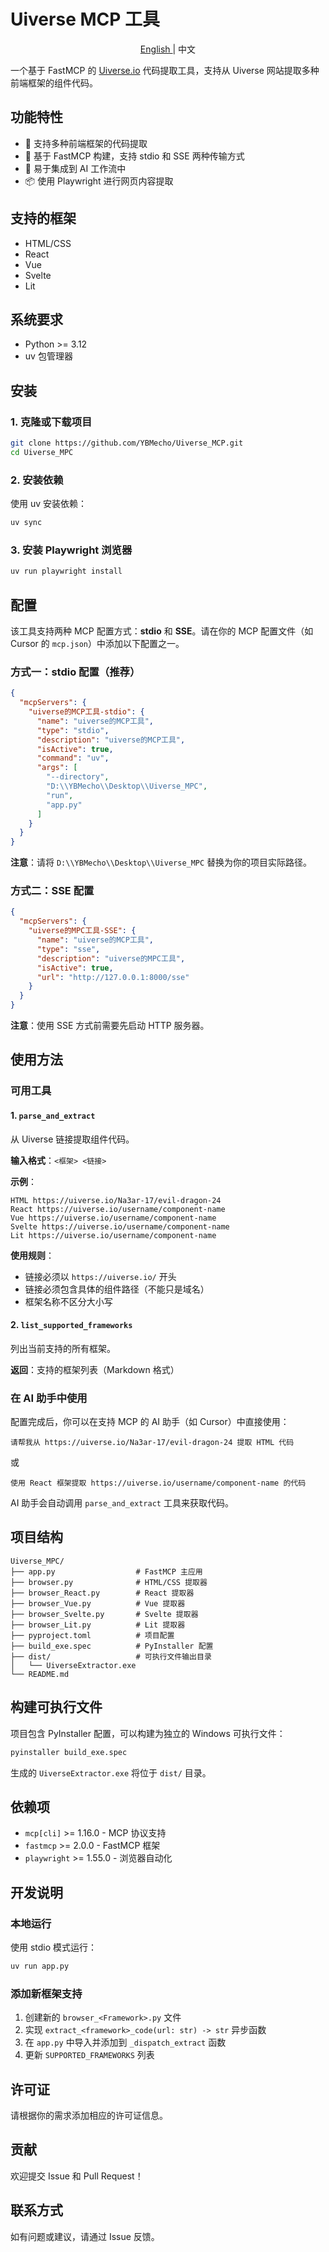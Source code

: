 # Uiverse MCP 工具

<p align="center"><a href="README.md">English </a>| 中文

一个基于 FastMCP 的 [Uiverse.io](https://uiverse.io/) 代码提取工具，支持从 Uiverse 网站提取多种前端框架的组件代码。

## 功能特性

- 🎨 支持多种前端框架的代码提取
- 🚀 基于 FastMCP 构建，支持 stdio 和 SSE 两种传输方式
- 🔧 易于集成到 AI 工作流中
- 📦 使用 Playwright 进行网页内容提取

## 支持的框架

- HTML/CSS
- React
- Vue
- Svelte
- Lit

## 系统要求

- Python >= 3.12
- uv 包管理器

## 安装

### 1. 克隆或下载项目

```bash
git clone https://github.com/YBMecho/Uiverse_MCP.git
cd Uiverse_MPC
```

### 2. 安装依赖

使用 uv 安装依赖：

```bash
uv sync
```

### 3. 安装 Playwright 浏览器

```bash
uv run playwright install
```

## 配置

该工具支持两种 MCP 配置方式：**stdio** 和 **SSE**。请在你的 MCP 配置文件（如 Cursor 的 `mcp.json`）中添加以下配置之一。

### 方式一：stdio 配置（推荐）

```json
{
  "mcpServers": {
    "uiverse的MCP工具-stdio": {
      "name": "uiverse的MCP工具",
      "type": "stdio",
      "description": "uiverse的MCP工具",
      "isActive": true,
      "command": "uv",
      "args": [
        "--directory",
        "D:\\YBMecho\\Desktop\\Uiverse_MPC",
        "run",
        "app.py"
      ]
    }
  }
}
```

**注意**：请将 `D:\\YBMecho\\Desktop\\Uiverse_MPC` 替换为你的项目实际路径。

### 方式二：SSE 配置

```json
{
  "mcpServers": {
    "uiverse的MPC工具-SSE": {
      "name": "uiverse的MCP工具",
      "type": "sse",
      "description": "uiverse的MPC工具",
      "isActive": true,
      "url": "http://127.0.0.1:8000/sse"
    }
  }
}
```

**注意**：使用 SSE 方式前需要先启动 HTTP 服务器。

## 使用方法

### 可用工具

#### 1. `parse_and_extract`

从 Uiverse 链接提取组件代码。

**输入格式**：`<框架> <链接>`

**示例**：

```
HTML https://uiverse.io/Na3ar-17/evil-dragon-24
React https://uiverse.io/username/component-name
Vue https://uiverse.io/username/component-name
Svelte https://uiverse.io/username/component-name
Lit https://uiverse.io/username/component-name
```

**使用规则**：
- 链接必须以 `https://uiverse.io/` 开头
- 链接必须包含具体的组件路径（不能只是域名）
- 框架名称不区分大小写

#### 2. `list_supported_frameworks`

列出当前支持的所有框架。

**返回**：支持的框架列表（Markdown 格式）

### 在 AI 助手中使用

配置完成后，你可以在支持 MCP 的 AI 助手（如 Cursor）中直接使用：

```
请帮我从 https://uiverse.io/Na3ar-17/evil-dragon-24 提取 HTML 代码
```

或

```
使用 React 框架提取 https://uiverse.io/username/component-name 的代码
```

AI 助手会自动调用 `parse_and_extract` 工具来获取代码。

## 项目结构

```
Uiverse_MPC/
├── app.py                  # FastMCP 主应用
├── browser.py              # HTML/CSS 提取器
├── browser_React.py        # React 提取器
├── browser_Vue.py          # Vue 提取器
├── browser_Svelte.py       # Svelte 提取器
├── browser_Lit.py          # Lit 提取器
├── pyproject.toml          # 项目配置
├── build_exe.spec          # PyInstaller 配置
├── dist/                   # 可执行文件输出目录
│   └── UiverseExtractor.exe
└── README.md
```

## 构建可执行文件

项目包含 PyInstaller 配置，可以构建为独立的 Windows 可执行文件：

```bash
pyinstaller build_exe.spec
```

生成的 `UiverseExtractor.exe` 将位于 `dist/` 目录。

## 依赖项

- `mcp[cli]` >= 1.16.0 - MCP 协议支持
- `fastmcp` >= 2.0.0 - FastMCP 框架
- `playwright` >= 1.55.0 - 浏览器自动化

## 开发说明

### 本地运行

使用 stdio 模式运行：

```bash
uv run app.py
```

### 添加新框架支持

1. 创建新的 `browser_<Framework>.py` 文件
2. 实现 `extract_<framework>_code(url: str) -> str` 异步函数
3. 在 `app.py` 中导入并添加到 `_dispatch_extract` 函数
4. 更新 `SUPPORTED_FRAMEWORKS` 列表

## 许可证

请根据你的需求添加相应的许可证信息。

## 贡献

欢迎提交 Issue 和 Pull Request！

## 联系方式

如有问题或建议，请通过 Issue 反馈。

